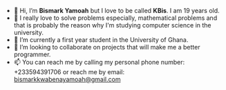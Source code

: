 - 👋 Hi, I’m **Bismark Yamoah** but I love to be called **KBis**. I am 19 years old.
- 👀 I really love to solve problems especially, mathematical problems and that is probably the reason why I'm studying computer science in the university.
- 🌱 I’m currently a first year student in the University of Ghana.
- 💞️ I’m looking to collaborate on projects that will make me a better programmer.
- 📫 You can reach me by calling my personal phone number: +233594391706 or reach me by email: <bismarkkwabenayamoah@gmail.com>

<!---
KBismark/KBismark is a ✨ special ✨ repository because its `README.md` (this file) appears on your GitHub profile.
You can click the Preview link to take a look at your changes.
--->
